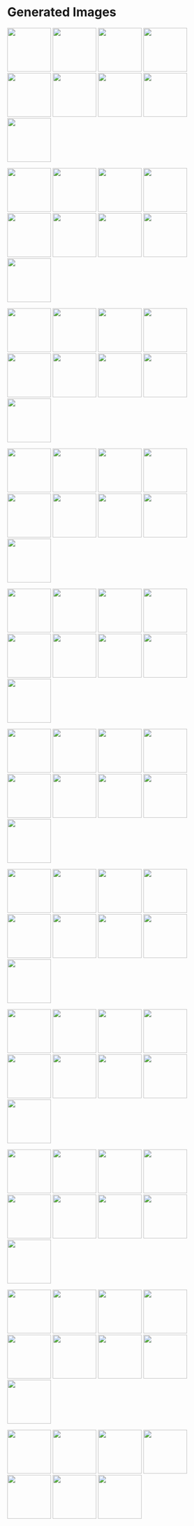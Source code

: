 # Generated Images



<img src="2025_09_20_01.webp" width="100"/> <img src="2025_09_20_02.webp" width="100"/> <img src="2025_09_20_03.webp" width="100"/> <img src="2025_09_20_04.webp" width="100"/> <img src="2025_09_20_05.webp" width="100"/> <img src="2025_09_20_06.webp" width="100"/> <img src="2025_09_20_07.webp" width="100"/> <img src="2025_09_20_08.webp" width="100"/> <img src="2025_09_20_09.webp" width="100"/>

<img src="2025_09_20_10.webp" width="100"/> <img src="2025_09_20_11.webp" width="100"/> <img src="2025_09_20_12.webp" width="100"/> <img src="2025_09_20_13.webp" width="100"/> <img src="2025_09_20_14.webp" width="100"/> <img src="2025_09_20_15.webp" width="100"/> <img src="2025_09_20_16.webp" width="100"/> <img src="2025_09_20_17.webp" width="100"/> <img src="2025_09_20_18.webp" width="100"/>

<img src="2025_09_20_19.webp" width="100"/> <img src="2025_09_20_20.webp" width="100"/> <img src="2025_09_20_21.webp" width="100"/> <img src="2025_09_20_22.webp" width="100"/> <img src="2025_09_20_23.webp" width="100"/> <img src="2025_09_20_24.webp" width="100"/> <img src="2025_09_20_25.webp" width="100"/> <img src="2025_09_20_26.webp" width="100"/> <img src="2025_09_20_27.webp" width="100"/>

<img src="2025_09_20_28.webp" width="100"/> <img src="2025_09_20_29.webp" width="100"/> <img src="2025_09_20_30.webp" width="100"/> <img src="2025_09_20_31.webp" width="100"/> <img src="2025_09_20_32.webp" width="100"/> <img src="2025_09_20_33.webp" width="100"/> <img src="2025_09_20_34.webp" width="100"/> <img src="2025_09_20_35.webp" width="100"/> <img src="2025_09_20_36.webp" width="100"/>

<img src="2025_09_20_37.webp" width="100"/> <img src="2025_09_20_38.webp" width="100"/> <img src="2025_09_20_39.webp" width="100"/> <img src="2025_09_20_40.webp" width="100"/> <img src="2025_09_20_41.webp" width="100"/> <img src="2025_09_20_42.webp" width="100"/> <img src="2025_09_20_43.webp" width="100"/> <img src="2025_09_20_44.webp" width="100"/> <img src="2025_09_20_45.webp" width="100"/>

<img src="2025_09_20_46.webp" width="100"/> <img src="2025_09_20_47.webp" width="100"/> <img src="2025_09_20_48.webp" width="100"/> <img src="2025_09_20_49.webp" width="100"/> <img src="2025_09_20_50.webp" width="100"/> <img src="2025_09_20_51.webp" width="100"/> <img src="2025_09_20_52.webp" width="100"/> <img src="2025_09_20_53.webp" width="100"/> <img src="2025_09_20_54.webp" width="100"/>

<img src="2025_09_20_55.webp" width="100"/> <img src="2025_09_20_56.webp" width="100"/> <img src="2025_09_20_57.webp" width="100"/> <img src="2025_09_20_58.webp" width="100"/> <img src="2025_09_20_59.webp" width="100"/> <img src="2025_09_20_60.webp" width="100"/> <img src="2025_09_20_61.webp" width="100"/> <img src="2025_09_20_62.webp" width="100"/> <img src="2025_09_20_63.webp" width="100"/>

<img src="2025_09_20_64.webp" width="100"/> <img src="2025_09_20_65.webp" width="100"/> <img src="2025_09_20_66.webp" width="100"/> <img src="2025_09_20_67.webp" width="100"/> <img src="2025_09_20_68.webp" width="100"/> <img src="2025_09_20_69.webp" width="100"/> <img src="2025_09_20_70.webp" width="100"/> <img src="2025_09_20_71.webp" width="100"/> <img src="2025_09_20_72.webp" width="100"/>

<img src="2025_09_20_73.webp" width="100"/> <img src="2025_09_20_74.webp" width="100"/> <img src="2025_09_20_75.webp" width="100"/> <img src="2025_09_20_76.webp" width="100"/> <img src="2025_09_20_77.webp" width="100"/> <img src="2025_09_20_78.webp" width="100"/> <img src="2025_09_20_79.webp" width="100"/> <img src="2025_09_20_80.webp" width="100"/> <img src="2025_09_20_81.webp" width="100"/>

<img src="2025_09_20_82.webp" width="100"/> <img src="2025_09_20_83.webp" width="100"/> <img src="2025_09_20_84.webp" width="100"/> <img src="2025_09_20_85.webp" width="100"/> <img src="2025_09_20_86.webp" width="100"/> <img src="2025_09_20_87.webp" width="100"/> <img src="2025_09_20_88.webp" width="100"/> <img src="2025_09_20_89.webp" width="100"/> <img src="2025_09_20_90.webp" width="100"/>

<img src="2025_09_20_91.webp" width="100"/> <img src="2025_09_20_92.webp" width="100"/> <img src="2025_09_20_93.webp" width="100"/> <img src="2025_09_20_94.webp" width="100"/> <img src="2025_09_20_95.webp" width="100"/> <img src="2025_09_20_96.webp" width="100"/> <img src="2025_09_20_97.webp" width="100"/>